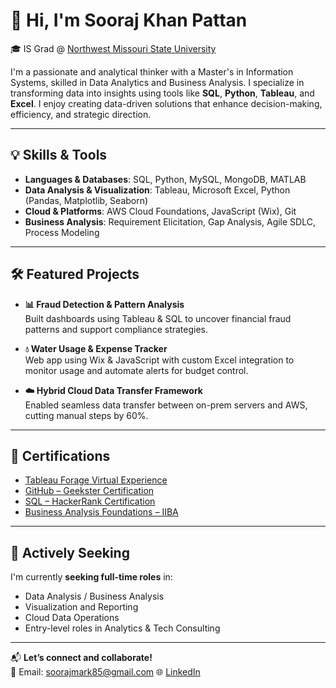 # 👋 Hi, I'm Sooraj Khan Pattan

🎓 IS Grad @ [Northwest Missouri State University](https://www.nwmissouri.edu/)  

I'm a passionate and analytical thinker with a Master's in Information Systems, skilled in Data Analytics and Business Analysis. I specialize in transforming data into insights using tools like **SQL**, **Python**, **Tableau**, and **Excel**. I enjoy creating data-driven solutions that enhance decision-making, efficiency, and strategic direction.

---

## 💡 Skills & Tools

- **Languages & Databases**: SQL, Python, MySQL, MongoDB, MATLAB  
- **Data Analysis & Visualization**: Tableau, Microsoft Excel, Python (Pandas, Matplotlib, Seaborn)  
- **Cloud & Platforms**: AWS Cloud Foundations, JavaScript (Wix), Git  
- **Business Analysis**: Requirement Elicitation, Gap Analysis, Agile SDLC, Process Modeling  

---

## 🛠️ Featured Projects

- **📊 Fraud Detection & Pattern Analysis**  
  Built dashboards using Tableau & SQL to uncover financial fraud patterns and support compliance strategies.

- **💧 Water Usage & Expense Tracker**  
  Web app using Wix & JavaScript with custom Excel integration to monitor usage and automate alerts for budget control.

- **☁️ Hybrid Cloud Data Transfer Framework**  
  Enabled seamless data transfer between on-prem servers and AWS, cutting manual steps by 60%.

---

## 📜 Certifications

- [Tableau Forage Virtual Experience](https://forage-uploads-prod.s3.amazonaws.com/completion-certificates/9PBTqmSxAf6zZTseP/io9DzWKe3PTsiS6GG_9PBTqmSxAf6zZTseP_csw7xsJucwnE3frYM_1744179962566_completion_certificate.pdf)  
- [GitHub – Geekster Certification](https://certifications.geekster.in/q2Z-0M57l8ejWNw1VCXIW-geekster.pdf)  
- [SQL – HackerRank Certification](https://www.hackerrank.com/certificates/5c2941d3b6d4)  
- [Business Analysis Foundations – IIBA](https://www.linkedin.com/learning/certificates/87b6bc2d10ddae0442bdfaee6c19b2baf4bfc574e02e1cccf5734e5edce0c110?trk=share_certificate)  

---

## 🚀 Actively Seeking

I'm currently **seeking full-time roles** in:
- Data Analysis / Business Analysis  
- Visualization and Reporting  
- Cloud Data Operations  
- Entry-level roles in Analytics & Tech Consulting  

---

📬 **Let’s connect and collaborate!**  
📧 Email: soorajmark85@gmail.com
 🌐 [LinkedIn](https://linkedin.com/in/soorajkhanpattan)  


